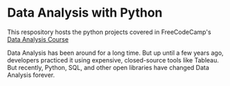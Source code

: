 # Data Analysis with Python

This respository hosts the python projects covered in FreeCodeCamp's [Data Analysis Course](https://www.freecodecamp.org/learn/data-analysis-with-python/)

Data Analysis has been around for a long time. But up until a few years ago, developers practiced it using expensive, closed-source tools like Tableau. But recently, Python, SQL, and other open libraries have changed Data Analysis forever.